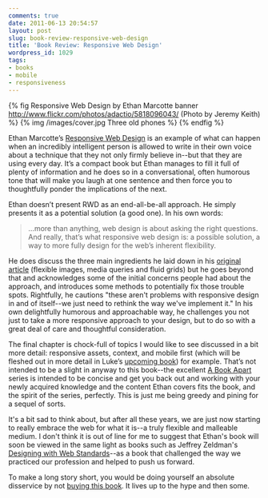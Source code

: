 ```yaml
---
comments: true
date: 2011-06-13 20:54:57
layout: post
slug: book-review-responsive-web-design
title: 'Book Review: Responsive Web Design'
wordpress_id: 1029
tags:
- books
- mobile
- responsiveness
---
```


{% fig Responsive Web Design by Ethan Marcotte banner http://www.flickr.com/photos/adactio/5818096043/ (Photo by Jeremy Keith) %}
	{% img /images/cover.jpg Three old phones %}
{% endfig %}


Ethan Marcotte’s [Responsive Web Design](http://www.abookapart.com/products/responsive-web-design) is an example of what can happen when an incredibly intelligent person is allowed to write in their own voice about a technique that they not only firmly believe in--but that they are using every day. It’s a compact book but Ethan manages to fill it full of plenty of information and he does so in a conversational, often humorous tone that will make you laugh at one sentence and then force you to thoughtfully ponder the implications of the next.

Ethan doesn’t present RWD as an end-all-be-all approach. He simply presents it as a potential solution (a good one). In his own words:

> …more than anything, web design is about asking the right questions. And really, that’s what responsive web design is: a possible solution, a way to more fully design for the web’s inherent flexibility.

He does discuss the three main ingredients he laid down in his [original article](http://www.alistapart.com/articles/responsive-web-design/) (flexible images, media queries and fluid grids) but he goes beyond that and acknowledges some of the initial concerns people had about the approach, and introduces some methods to potentially fix those trouble spots. Rightfully, he cautions "these aren't problems with responsive design in and of itself--we just need to rethink the way we've implement it." In his own delightfully humorous and approachable way, he challenges you not just to take a more responsive approach to your design, but to do so with a great deal of care and thoughtful consideration.

The final chapter is chock-full of topics I would like to see discussed in a bit more detail: responsive assets, context, and mobile first (which will be fleshed out in more detail in Luke’s [upcoming book](http://www.abookapart.com/products/mobile-first)) for example. That’s not intended to be a slight in anyway to this book--the excellent [A Book Apart](http://abookapart.com) series is intended to be concise and get you back out and working with your newly acquired knowledge and the content Ethan covers fits the book, and the spirit of the series, perfectly. This is just me being greedy and pining for a sequel of sorts. 

It's a bit sad to think about, but after all these years, we are just now starting to really embrace the web for what it is--a truly flexible and malleable medium. I don't think it is out of line for me to suggest that Ethan's book will soon be viewed in the same light as books such as Jeffrey Zeldman's [Designing with Web Standards](http://www.zeldman.com/dwws/)--as a book that challenged the way we practiced our profession and helped to push us forward.

To make a long story short, you would be doing yourself an absolute disservice by not [buying this book](http://www.abookapart.com/products/responsive-web-design). It lives up to the hype and then some.
